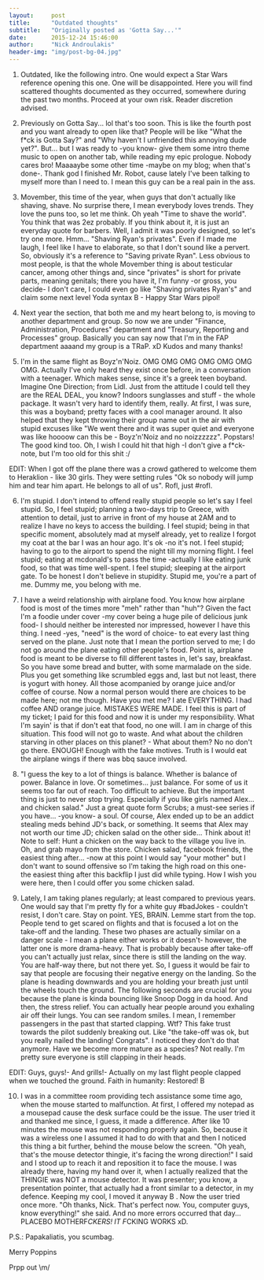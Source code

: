 ```yaml
---
layout:     post
title:      "Outdated thoughts"
subtitle:   "Originally posted as 'Gotta Say...'"
date:       2015-12-24 15:46:00
author:     "Nick Androulakis"
header-img: "img/post-bg-04.jpg"
---
```


1. Outdated, like the following intro. One would expect a Star Wars reference opening this one. One will be disappointed. Here you will find scattered thoughts documented as they occurred, somewhere during the past two months. Proceed at your own risk. Reader discretion advised.

2. Previously on Gotta Say... lol that's too soon. This is like the fourth post and you want already to open like that? People will be like "What the f*ck is Gotta Say?" and "Why haven't I unfriended this annoying dude yet?". But... but I was ready to -you know- give them some intro theme music to open on another tab, while reading my epic prologue. Nobody cares bro! Maaaaybe some other time -maybe on my blog; when that's done-. Thank god I finished Mr. Robot, cause lately I've been talking to myself more than I need to. I mean this guy can be a real pain in the ass.

3. Movember, this time of the year, when guys that don't actually like shaving, shave. No surprise there, I mean everybody loves trends. They love the puns too, so let me think. Oh yeah "Time to shave the world". You think that was 2ez probably. If you think about it, it is just an everyday quote for barbers. Well, I admit it was poorly designed, so let's try one more. Hmm... "Shaving Ryan's privates". Even if I made me laugh, I feel like I have to elaborate, so that I don't sound like a pervert. So, obviously it's a reference to "Saving private Ryan". Less obvious to most people, is that the whole Movember thing is about testicular cancer, among other things and, since "privates" is short for private parts, meaning genitals; there you have it, I'm funny -or gross, you decide- I don't care, I could even go like "Shaving privates Ryan's" and claim some next level Yoda syntax B  - Happy Star Wars pipol!

4. Next year the section, that both me and my heart belong to, is moving to another department and group. So now we are under "Finance, Administration, Procedures" department and "Treasury, Reporting and Processes" group. Basically you can say now that I'm in the FAP department aaaand my group is a TRaP. xD Kudos and many thanks!

5. I'm in the same flight as Boyz'n'Noiz. OMG OMG OMG OMG OMG OMG OMG. Actually I've only heard they exist once before, in a conversation with a teenager. Which makes sense, since it's a greek teen boyband. Imagine One Direction; from Lidl. Just from the attitude I could tell they are the REAL DEAL, you know? Indoors sunglasses and stuff - the whole package. It wasn't very hard to identify them, really. At first, I was sure, this was a boyband; pretty faces with a cool manager around. It also helped that they kept throwing their group name out in the air with stupid excuses like "We went there and it was super quiet and everyone was like hoooow can this be - Boyz'n'Noiz and no noizzzzzz". Popstars! The good kind too. Oh, I wish I could hit that high -I don't give a f*ck- note, but I'm too old for this shit :/

EDIT: When I got off the plane there was a crowd gathered to welcome them to Heraklion - like 30 girls. They were setting rules "Ok so nobody will jump him and tear him apart. He belongs to all of us". Rofl, just #rofl.

6. I'm stupid. I don't intend to offend really stupid people so let's say I feel stupid. So, I feel stupid; planning a two-days trip to Greece, with attention to detail, just to arrive in front of my house at 2AM and to realize I have no keys to access the building. I feel stupid; being in that specific moment, absolutely mad at myself already, yet to realize I forgot my coat at the bar I was an hour ago. It's ok -no it's not. I feel stupid; having to go to the airport to spend the night till my morning flight. I feel stupid; eating at mcdonald's to pass the time -actually I like eating junk food, so that was time well-spent. I feel stupid; sleeping at the airport gate. To be honest I don't believe in stupidity. Stupid me, you're a part of me. Dummy me, you belong with me.

7. I have a weird relationship with airplane food. You know how airplane food is most of the times more "meh" rather than "huh"? Given the fact I'm a foodie under cover -my cover being a huge pile of delicious junk food- I should neither be interested nor impressed, however I have this thing. I need -yes, "need" is the word of choice- to eat every last thing served on the plane. Just note that I mean the portion served to me; I do not go around the plane eating other people's food. Point is, airplane food is meant to be diverse to fill different tastes in, let's say, breakfast. So you have some bread and butter, with some marmalade on the side. Plus you get something like scrumbled eggs and, last but not least, there is yogurt with honey. All those acompanied by orange juice and/or coffee of course. Now a normal person would there are choices to be made here; not me though. Have you met me? I ate EVERYTHING. I had coffee AND orange juice. MISTAKES WERE MADE. I feel this is part of my ticket; I paid for this food and now it is under my responsibility. What I'm sayin' is that if don't eat that food, no one will. I am in charge of this situation. This food will not go to waste. And what about the children starving in other places on this planet? - What about them? No no don't go there. ENOUGH! Enough with the fake motives. Truth is I would eat the airplane wings if there was bbq sauce involved.

8. "I guess the key to a lot of things is balance. Whether is balance of power. Balance in love. Or sometimes... just balance. For some of us it seems too far out of reach. Too difficult to achieve. But the important thing is just to never stop trying. Especially if you like girls named Alex... and chicken salad." Just a great quote form Scrubs; a must-see series if you have... -you know- a soul. Of course, Alex ended up to be an addict stealing meds behind JD's back, or something. It seems that Alex may not worth our time JD; chicken salad on the other side... Think about it! Note to self: Hunt a chicken on the way back to the village you live in. Oh, and grab mayo from the store. Chicken salad, facebook friends, the easiest thing after... -now at this point I would say "your mother" but I don't want to sound offensive so I'm taking the high road on this one- the easiest thing after this backflip I just did while typing. How I wish you were here, then I could offer you some chicken salad.

9. Lately, I am taking planes regularly; at least compared to previous years. One would say that I'm pretty fly for a white guy #badJokes - couldn't resist, I don't care. Stay on point. YES, BRAIN. Lemme start from the top. People tend to get scared on flights and that is focused a lot on the take-off and the landing. These two phases are actually similar on a danger scale - I mean a plane either works or it doesn't- however, the latter one is more drama-heavy. That is probably because after take-off you can't actually just relax, since there is still the landing on the way. You are half-way there, but not there yet. So, I guess it would be fair to say that people are focusing their negative energy on the landing. So the plane is heading downwards and you are holding your breath just until the wheels touch the ground. The following seconds are crucial for you because the plane is kinda bouncing like Snoop Dogg in da hood. And then, the stress relief. You can actually hear people around you exhaling air off their lungs. You can see random smiles. I mean, I remember passengers in the past that started clapping. Wtf? This fake trust towards the pilot suddenly breaking out. Like "the take-off was ok, but you really nailed the landing! Congrats". I noticed they don't do that anymore. Have we become more mature as a species? Not really. I'm pretty sure everyone is still clapping in their heads.

EDIT: Guys, guys!- And grills!- Actually on my last flight people clapped when we touched the ground. Faith in humanity: Restored! B 

10. I was in a committee room providing tech assistance some time ago, when the mouse started to malfunction. At first, I offered my notepad as a mousepad cause the desk surface could be the issue. The user tried it and thanked me since, I guess, it made a difference. After like 10 minutes the mouse was not responding properly again. So, because it was a wireless one I assumed it had to do with that and then I noticed this thing a bit further, behind the mouse below the screen. "Oh yeah, that's the mouse detector thingie, it's facing the wrong direction!" I said and I stood up to reach it and reposition it to face the mouse. I was already there, having my hand over it, when I actually realized that the THINGIE was NOT a mouse detector. It was presenter; you know, a presentation pointer, that actually had a front similar to a detector, in my defence. Keeping my cool, I moved it anyway B . Now the user tried once more. "Oh thanks, Nick. That's perfect now. You, computer guys, know everything!" she said. And no more errors occurred that day... PLACEBO MOTHERF*CKERS! IT F*CKING WORKS xD.

P.S.: Papakaliatis, you scumbag.

Merry Poppins

Prpp out \m/
